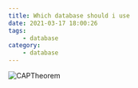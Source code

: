 ```yaml
---
title: Which database should i use
date: 2021-03-17 18:00:26
tags:
    - database
category: 
    - database
---
```

![CAPTheorem](https://tungexplorer.s3-ap-southeast-1.amazonaws.com/other_file/CAP_Considerations.png)